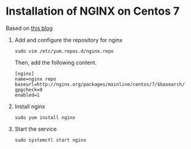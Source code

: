 # Installation of NGINX on Centos 7

Based on [this blog](https://www.cyberciti.biz/faq/how-to-install-and-use-nginx-on-centos-7-rhel-7/)

1. Add and configure the repository for nginx

   ```sudo vim /etc/yum.repos.d/nginx.repo```
   
   Then, add the following content.
   
   ```
   [nginx]
   name=nginx repo
   baseurl=http://nginx.org/packages/mainline/centos/7/$basearch/
   gpgcheck=0
   enabled=1
   ```

2. Install nginx

   ```sudo yum install nginx```
   
3. Start the service

   ```sudo systemctl start nginx```
